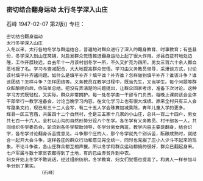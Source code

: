 ### 密切结合翻身运动  太行冬学深入山庄
石峰
1947-02-07
第2版()
专栏：

    密切结合翻身运动
    太行冬学深入山庄
    入冬以来，太行各地冬学与群运结合，普遍地对群众进行了深入的翻身教育、时事教育；有些县份，冬学深入到山庄窝铺，对启发群众觉悟推进翻身运动上起了很大作用。涉县白芟村地处边陲，工作开展较迟，自去年十一月该村创冬学一所，不久又扩充为四所。男女三百六十余人都自愿地报了名。学习与查减配合，大大地提高群众觉悟。学习由义务教员领导，采漫谈方式，讨论该村填平补齐诸问题。如什么是填平补齐？填平谁？补齐谁？怎样做到填平补齐？谁该斗争？谁该团结？怎样斗争？怎样团结等。义务教员在教学过程中，既当先生，又当学生。每个问题等群众酝酿明白后，作简单总结。把没有弄清楚的问题提出，让群众回家考虑，准备下次讨论。这种学习方式既轻松，又实际。群众非常拥护。每一处冬学由一干部专门负责。每晚上课前该会全体干部举行一教学准备会，讨论当晚学习内容。在文化学习上也有很大成绩。原来全村只有三人会写路条文约，现已有三十二人会写，有二十五人学会珠算加减乘除，青年儿童入学的更多。
    辉县一区三官庙，共属四十二个自然村，全是三五家十几家的小山庄，总共一百二十四户，男女共七百一十六人。全村以山沟的自然形势分设八个冬学。各冬学有义务教员、村干部各一人，共同组织冬学委员会，轮流到各冬学帮助领导，冬学分男女两班，教学内容主要是翻身，结合识字，各冬学讨论翻身诉苦提意见。斗争那个庄的人，那个冬学就先个别诉苦，酝酿成熟时，就结合一起开大会斗争。这样各庄的群众行动和意见完全统一，同时也克服了庄小人少斗不起来的现象。不论斗争谁，各山庄群众都互相声援。所以冬学和群众运动都搞的很好，群众已翻起身来。七户军属与数十家贫农都得到了土地，有的已由赤贫升到中农。
    妇女开始上冬学不敢说话，经过组织纺织，冬学教育，妇女们觉悟也提高了。和男人一样参加斗争分到了果实。
                （石峰）
